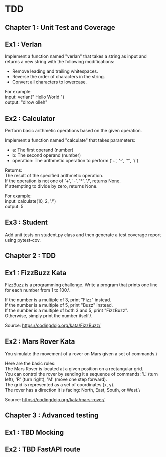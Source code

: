 # TDD

## Chapter 1 : Unit Test and Coverage

## Ex1 : Verlan
Implement a function named "verlan" that takes a string as input and returns a new string
with the following modifications:
- Remove leading and trailing whitespaces.
- Reverse the order of characters in the string.
- Convert all characters to lowercase.

For example:\
input: verlan("  Hello World  ")\
output: "dlrow olleh"

## Ex2 : Calculator
Perform basic arithmetic operations based on the given operation.

Implement a function named "calculate" that takes parameters:
  - a: The first operand (number)
  - b: The second operand (number)
  - operation: The arithmetic operation to perform ('+', '-', '*', '/')

Returns:\
 The result of the specified arithmetic operation.\
 If the operation is not one of '+', '-', '*', '/', returns None.\
 If attempting to divide by zero, returns None.

For example:\
  input: calculate(10, 2, '/')\
  output: 5

## Ex3 : Student
Add unit tests on student.py class and then generate a test coverage report using pytest-cov.


## Chapter 2 : TDD

## Ex1 : FizzBuzz Kata
FizzBuzz is a programming challenge. Write a program that prints one line for each number from 1 to 100.\

If the number is a multiple of 3, print "Fizz" instead.\
If the number is a multiple of 5, print "Buzz" instead.\
If the number is a multiple of both 3 and 5, print "FizzBuzz".\
Otherwise, simply print the number itself.\

Source:  https://codingdojo.org/kata/FizzBuzz/

## Ex2 : Mars Rover Kata
You simulate the movement of a rover on Mars given a set of commands.\

Here are the basic rules:\
The Mars Rover is located at a given position on a rectangular grid.\
You can control the rover by sending it a sequence of commands: 'L' (turn left), 'R' (turn right), 'M' (move one step forward).\
The grid is represented as a set of coordinates (x, y).\
The rover has a direction it is facing: North, East, South, or West.\

Source: https://codingdojo.org/kata/mars-rover/

## Chapter 3 : Advanced testing

## Ex1 : TBD Mocking

## Ex2 : TBD FastAPI route
